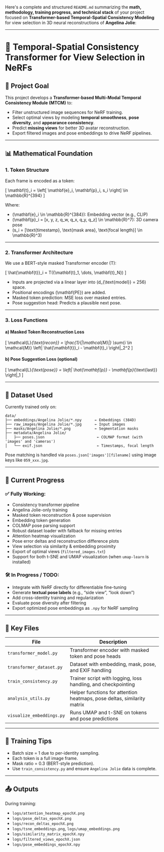 Here's a complete and structured `README.md` summarizing the **math, methodology, training progress, and technical stack** of your project focused on **Transformer-based Temporal-Spatial Consistency Modeling** for view selection in 3D neural reconstructions of **Angelina Jolie**:

---

# 🧠 Temporal-Spatial Consistency Transformer for View Selection in NeRFs

## 🧾 Project Goal

This project develops a **Transformer-based Multi-Modal Temporal Consistency Module (MTCM)** to:
- Filter unstructured image sequences for NeRF training.
- Select optimal views by modeling **temporal smoothness**, **pose diversity**, and **appearance consistency**.
- Predict **missing views** for better 3D avatar reconstruction.
- Export filtered images and pose embeddings to drive NeRF pipelines.

---

## 📊 Mathematical Foundation

### 1. **Token Structure**
Each frame is encoded as a token:

\[
\mathbf{t}_i = \left[ \mathbf{e}_i, \mathbf{p}_i, s_i \right] \in \mathbb{R}^{394}
\]

Where:
- \(\mathbf{e}_i \in \mathbb{R}^{384}\): Embedding vector (e.g., CLIP)
- \(\mathbf{p}_i = [x, y, z, q_w, q_x, q_y, q_z] \in \mathbb{R}^7\): 3D camera pose
- \(s_i = [\text{timestamp}, \text{mask area}, \text{focal length}] \in \mathbb{R}^3\)

---

### 2. **Transformer Architecture**
We use a BERT-style masked Transformer encoder \(T\):

\[
\hat{\mathbf{t}}_i = T(\{\mathbf{t}_1, \dots, \mathbf{t}_N\})
\]

- Inputs are projected via a linear layer into \(d_{\text{model}} = 256\) space.
- Positional encodings \(\mathbf{PE}\) are added.
- Masked token prediction: MSE loss over masked entries.
- Pose suggestion head: Predicts a plausible next pose.

---

### 3. **Loss Functions**

#### a) Masked Token Reconstruction Loss
\[
\mathcal{L}_{\text{recon}} = \frac{1}{|\mathcal{M}|} \sum_{i \in \mathcal{M}} \left\| \hat{\mathbf{t}}_i - \mathbf{t}_i \right\|_2^2
\]

#### b) Pose Suggestion Loss (optional)
\[
\mathcal{L}_{\text{pose}} = \left\| \hat{\mathbf{p}} - \mathbf{p}_{\text{last}} \right\|_1
\]

---

## 🧪 Dataset Used

Currently trained only on:

```
data/
├── embeddings/Angelina Jolie/*.npy      ← Embeddings (384D)
├── raw_images/Angelina Jolie/*.jpg      ← Input images
├── masks/Angelina Jolie/*.png           ← Segmentation masks
├── metadata/Angelina Jolie/
│   ├── poses.json                        ← COLMAP format (with 'images' and 'cameras')
│   └── exif.json                         ← Timestamps, focal length
```

Pose matching is handled via `poses.json['images'][filename]` using image keys like `059_xxx.jpg`.

---

## 🚧 Current Progress

### ✅ Fully Working:
- Consistency transformer pipeline
- Angelina Jolie-only training
- Masked token reconstruction & pose supervision
- Embedding token generation
- COLMAP pose parsing support
- Robust dataset loader with fallback for missing entries
- Attention heatmap visualization
- Pose error deltas and reconstruction difference plots
- View selection via similarity & embedding proximity
- Export of optimal views (`filtered_images.txt`)
- Support for both t-SNE and UMAP visualization (when `umap-learn` is installed)

### 🛠️ In Progress / TODO:
- Integrate with NeRF directly for differentiable fine-tuning
- Generate **textual pose labels** (e.g., “side view”, “look down”)
- Add cross-identity training and regularization
- Evaluate pose diversity after filtering
- Export optimized pose embeddings as `.npy` for NeRF sampling

---

## 🧯 Key Files

| File | Description |
|------|-------------|
| `transformer_model.py` | Transformer encoder with masked token and pose heads |
| `transformer_dataset.py` | Dataset with embedding, mask, pose, and EXIF handling |
| `train_consistency.py` | Trainer script with logging, loss handling, and checkpointing |
| `analysis_utils.py` | Helper functions for attention heatmaps, pose deltas, similarity matrix |
| `visualize_embeddings.py` | Runs UMAP and t-SNE on tokens and pose predictions |

---

## 📌 Training Tips

- Batch size = 1 due to per-identity sampling.
- Each token is a full image frame.
- Mask ratio = 0.3 (BERT-style prediction).
- Use `train_consistency.py` and ensure `Angelina Jolie` data is complete.

---

## 📤 Outputs

During training:
- `logs/attention_heatmap_epochX.png`
- `logs/pose_deltas_epochX.png`
- `logs/recon_deltas_epochX.png`
- `logs/tsne_embeddings.png`, `logs/umap_embeddings.png`
- `logs/similarity_matrix_epochX.npy`
- `logs/filtered_views_epochX.json`
- `logs/pose_embeddings_epochX.npy`

